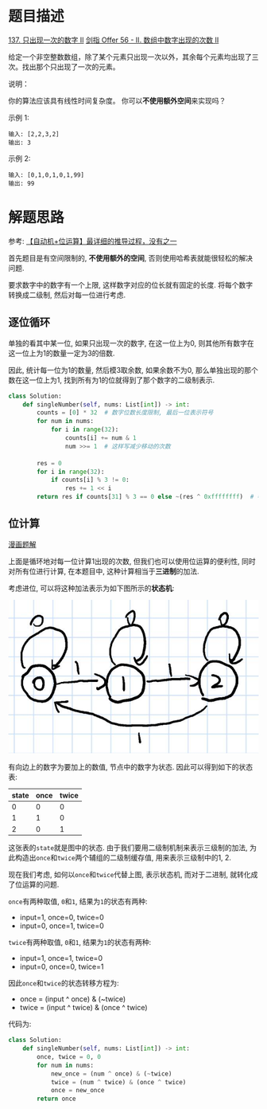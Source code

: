 # 题目描述

[137. 只出现一次的数字 II](https://leetcode-cn.com/problems/single-number-ii/)
[剑指 Offer 56 - II. 数组中数字出现的次数 II](https://leetcode-cn.com/problems/shu-zu-zhong-shu-zi-chu-xian-de-ci-shu-ii-lcof/)

给定一个非空整数数组，除了某个元素只出现一次以外，其余每个元素均出现了三次。找出那个只出现了一次的元素。

说明：

你的算法应该具有线性时间复杂度。 你可以**不使用额外空间**来实现吗？

示例 1:
```
输入: [2,2,3,2]
输出: 3
```

示例 2:
```
输入: [0,1,0,1,0,1,99]
输出: 99
```

# 解题思路

参考: [【自动机+位运算】最详细的推导过程，没有之一](https://leetcode-cn.com/problems/single-number-ii/solution/zi-dong-ji-wei-yun-suan-zui-xiang-xi-de-tui-dao-gu/)

首先题目是有空间限制的, **不使用额外的空间**, 否则使用哈希表就能很轻松的解决问题.

要求数字中的数字有一个上限, 这样数字对应的位长就有固定的长度. 将每个数字转换成二级制, 然后对每一位进行考虑.

## 逐位循环

单独的看其中某一位, 如果只出现一次的数字, 在这一位上为0, 则其他所有数字在这一位上为1的数量一定为3的倍数.

因此, 统计每一位为1的数量, 然后模3取余数, 如果余数不为0, 那么单独出现的那个数在这一位上为1, 找到所有为1的位就得到了那个数字的二级制表示.

```python
class Solution:
    def singleNumber(self, nums: List[int]) -> int:
        counts = [0] * 32  # 数字位数长度限制, 最后一位表示符号
        for num in nums:
            for i in range(32):
                counts[i] += num & 1
                num >>= 1  # 这样写减少移动的次数

        res = 0
        for i in range(32):
            if counts[i] % 3 != 0:
                res += 1 << i
        return res if counts[31] % 3 == 0 else ~(res ^ 0xffffffff)  # 考虑值为负数的情况
```

## 位计算

[漫画题解](https://leetcode-cn.com/problems/single-number-ii/solution/man-hua-gan-jiu-dui-liao-ao-li-gei-by-ivan1-4/)

上面是循环地对每一位计算1出现的次数, 但我们也可以使用位运算的便利性, 同时对所有位进行计算, 在本题目中, 这种计算相当于**三进制**的加法.

考虑进位, 可以将这种加法表示为如下图所示的**状态机**:

![](/Algorithm/imgs/0381991a29b66a5eb4f1528c6c50cd6148a1284d1ea80320351443161cf1867c-2.jpg)

有向边上的数字为要加上的数值, 节点中的数字为状态. 因此可以得到如下的状态表:

|state|once|twice|
|---|---|---|
|0|0|0|
|1|1|0|
|2|0|1|

这张表的`state`就是图中的状态. 由于我们要用二级制机制来表示三级制的加法, 为此构造出`once`和`twice`两个辅组的二级制缓存值, 用来表示三级制中的1, 2.

现在我们考虑, 如何以`once`和`twice`代替上图, 表示状态机, 而对于二进制, 就转化成了位运算的问题.

`once`有两种取值, `0`和`1`, 结果为`1`的状态有两种:

- input=1, once=0, twice=0
- input=0, once=1, twice=0

`twice`有两种取值, `0`和`1`, 结果为`1`的状态有两种:

- input=1, once=1, twice=0
- input=0, once=0, twice=1

因此`once`和`twice`的状态转移方程为:

- once = (input ^ once) & (~twice)
- twice = (input ^ twice) & (once ^ twice)

代码为:

```python
class Solution:
    def singleNumber(self, nums: List[int]) -> int:
        once, twice = 0, 0
        for num in nums:
            new_once = (num ^ once) & (~twice)
            twice = (num ^ twice) & (once ^ twice)
            once = new_once
        return once
```
